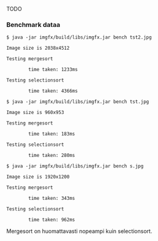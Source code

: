 TODO
### Benchmark dataa
```
$ java -jar imgfx/build/libs/imgfx.jar bench tst2.jpg 

Image size is 2038x4512

Testing mergesort

        time taken: 1233ms

Testing selectionsort

        time taken: 4366ms

```
```
$ java -jar imgfx/build/libs/imgfx.jar bench tst.jpg 

Image size is 960x953

Testing mergesort

        time taken: 183ms

Testing selectionsort

        time taken: 280ms
```
```
$ java -jar imgfx/build/libs/imgfx.jar bench s.jpg 

Image size is 1920x1200

Testing mergesort

        time taken: 343ms

Testing selectionsort

        time taken: 962ms

```

Mergesort on huomattavasti nopeampi kuin selectionsort.
